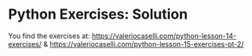 # Python Exercises: Solution

You find the exercises at: https://valeriocaselli.com/python-lesson-14-exercises/ & https://valeriocaselli.com/python-lesson-15-exercises-pt-2/